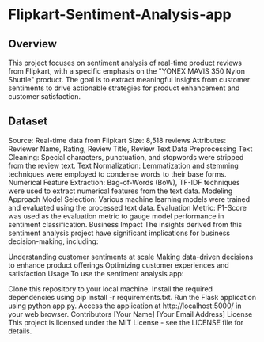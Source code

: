 # Flipkart-Sentiment-Analysis-app

## Overview
This project focuses on sentiment analysis of real-time product reviews from Flipkart, with a specific emphasis on the "YONEX MAVIS 350 Nylon Shuttle" product. The goal is to extract meaningful insights from customer sentiments to drive actionable strategies for product enhancement and customer satisfaction.

## Dataset
Source: Real-time data from Flipkart
Size: 8,518 reviews
Attributes: Reviewer Name, Rating, Review Title, Review Text
Data Preprocessing
Text Cleaning: Special characters, punctuation, and stopwords were stripped from the review text.
Text Normalization: Lemmatization and stemming techniques were employed to condense words to their base forms.
Numerical Feature Extraction: Bag-of-Words (BoW), TF-IDF techniques were used to extract numerical features from the text data.
Modeling Approach
Model Selection: Various machine learning models were trained and evaluated using the processed text data.
Evaluation Metric: F1-Score was used as the evaluation metric to gauge model performance in sentiment classification.
Business Impact
The insights derived from this sentiment analysis project have significant implications for business decision-making, including:

Understanding customer sentiments at scale
Making data-driven decisions to enhance product offerings
Optimizing customer experiences and satisfaction
Usage
To use the sentiment analysis app:

Clone this repository to your local machine.
Install the required dependencies using pip install -r requirements.txt.
Run the Flask application using python app.py.
Access the application at http://localhost:5000/ in your web browser.
Contributors
[Your Name]
[Your Email Address]
License
This project is licensed under the MIT License - see the LICENSE file for details.

